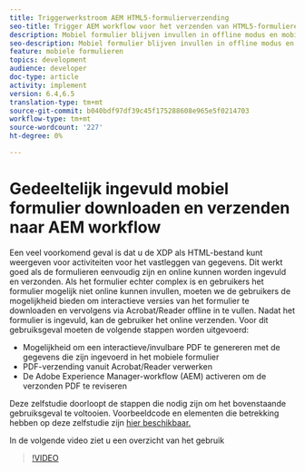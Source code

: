 ```yaml
---
title: Triggerwerkstroom AEM HTML5-formulierverzending
seo-title: Trigger AEM workflow voor het verzenden van HTML5-formulieren
description: Mobiel formulier blijven invullen in offline modus en mobiel formulier verzenden om AEM workflow te activeren
seo-description: Mobiel formulier blijven invullen in offline modus en mobiel formulier verzenden om AEM workflow te activeren
feature: mobiele formulieren
topics: development
audience: developer
doc-type: article
activity: implement
version: 6.4,6.5
translation-type: tm+mt
source-git-commit: b040bdf97df39c45f175288608e965e5f0214703
workflow-type: tm+mt
source-wordcount: '227'
ht-degree: 0%

---
```



# Gedeeltelijk ingevuld mobiel formulier downloaden en verzenden naar AEM workflow

Een veel voorkomend geval is dat u de XDP als HTML-bestand kunt weergeven voor activiteiten voor het vastleggen van gegevens. Dit werkt goed als de formulieren eenvoudig zijn en online kunnen worden ingevuld en verzonden. Als het formulier echter complex is en gebruikers het formulier mogelijk niet online kunnen invullen, moeten we de gebruikers de mogelijkheid bieden om interactieve versies van het formulier te downloaden en vervolgens via Acrobat/Reader offline in te vullen. Nadat het formulier is ingevuld, kan de gebruiker het online verzenden.
Voor dit gebruiksgeval moeten de volgende stappen worden uitgevoerd:

* Mogelijkheid om een interactieve/invulbare PDF te genereren met de gegevens die zijn ingevoerd in het mobiele formulier
* PDF-verzending vanuit Acrobat/Reader verwerken
* De Adobe Experience Manager-workflow (AEM) activeren om de verzonden PDF te reviseren

Deze zelfstudie doorloopt de stappen die nodig zijn om het bovenstaande gebruiksgeval te voltooien. Voorbeeldcode en elementen die betrekking hebben op deze zelfstudie zijn [hier beschikbaar.](part-four.md)

In de volgende video ziet u een overzicht van het gebruik

>[!VIDEO](https://video.tv.adobe.com/v/29677?quality=9&learn=on)

